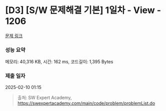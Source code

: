 # [D3] [S/W 문제해결 기본] 1일차 - View - 1206 

[문제 링크](https://swexpertacademy.com/main/code/problem/problemDetail.do?contestProbId=AV134DPqAA8CFAYh) 

### 성능 요약

메모리: 40,316 KB, 시간: 162 ms, 코드길이: 1,395 Bytes

### 제출 일자

2025-02-10 01:15



> 출처: SW Expert Academy, https://swexpertacademy.com/main/code/problem/problemList.do